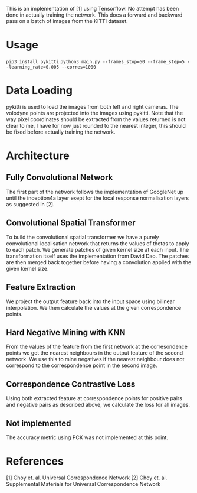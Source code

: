 This is an implementation of [1] using Tensorflow. No attempt has been done in actually training the network. This does a forward and backward pass on a batch of images from the KITTI dataset.

# Usage
`pip3 install pykitti`
`python3 main.py --frames_stop=50 --frame_step=5 --learning_rate=0.005 --corres=1000`

# Data Loading
pykitti is used to load the images from both left and right cameras.
The volodyne points are projected into the images using pykitti. Note that the way pixel coordinates should be extracted from the values returned is not clear to me, I have for now just rounded to the nearest integer, this should be fixed before actually training the network. 

# Architecture
## Fully Convolutional Network
The first part of the network follows the implementation of GoogleNet up until the inception4a layer exept for the local response normalisation layers as suggested in [2].

## Convolutional Spatial Transformer
To build the convolutional spatial transformer we have a purely convolutional localisation network that returns the values of thetas to apply to each patch. We generate patches of given kernel size at each input. The transformation itself uses the implementation from David Dao. The patches are then merged back together before having a convolution applied with the given kernel size.

## Feature Extraction
We project the output feature back into the input space using bilinear interpolation. We then calculate the values at the given correspondence points.

## Hard Negative Mining with KNN
From the values of the feature from the first network at the corresondence points we get the nearest neighbours in the output feature of the second network. We use this to mine negatives if the nearest neighbour does not correspond to the correspondence point in the second image.

## Correspondence Contrastive Loss
Using both extracted feature at correspondence points for positive pairs and negative pairs as described above, we calculate the loss for all images.

## Not implemented
The accuracy metric using PCK was not implemented at this point.

# References
[1] Choy et. al. Universal Correspondence Network
[2] Choy et. al. Supplemental Materials for Universal Correspondence Network
